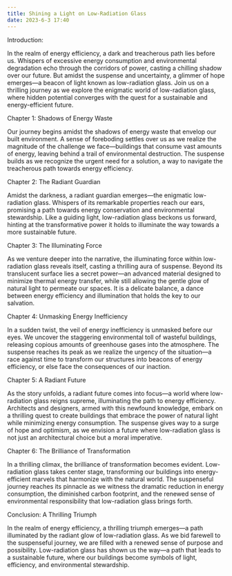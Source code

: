 ```yaml
---
title: Shining a Light on Low-Radiation Glass
date: 2023-6-3 17:40
---
```

Introduction:

In the realm of energy efficiency, a dark and treacherous path lies before us. Whispers of excessive energy consumption and environmental degradation echo through the corridors of power, casting a chilling shadow over our future. But amidst the suspense and uncertainty, a glimmer of hope emerges—a beacon of light known as low-radiation glass. Join us on a thrilling journey as we explore the enigmatic world of low-radiation glass, where hidden potential converges with the quest for a sustainable and energy-efficient future.

Chapter 1: Shadows of Energy Waste

Our journey begins amidst the shadows of energy waste that envelop our built environment. A sense of foreboding settles over us as we realize the magnitude of the challenge we face—buildings that consume vast amounts of energy, leaving behind a trail of environmental destruction. The suspense builds as we recognize the urgent need for a solution, a way to navigate the treacherous path towards energy efficiency.

Chapter 2: The Radiant Guardian

Amidst the darkness, a radiant guardian emerges—the enigmatic low-radiation glass. Whispers of its remarkable properties reach our ears, promising a path towards energy conservation and environmental stewardship. Like a guiding light, low-radiation glass beckons us forward, hinting at the transformative power it holds to illuminate the way towards a more sustainable future.

Chapter 3: The Illuminating Force

As we venture deeper into the narrative, the illuminating force within low-radiation glass reveals itself, casting a thrilling aura of suspense. Beyond its translucent surface lies a secret power—an advanced material designed to minimize thermal energy transfer, while still allowing the gentle glow of natural light to permeate our spaces. It is a delicate balance, a dance between energy efficiency and illumination that holds the key to our salvation.

Chapter 4: Unmasking Energy Inefficiency

In a sudden twist, the veil of energy inefficiency is unmasked before our eyes. We uncover the staggering environmental toll of wasteful buildings, releasing copious amounts of greenhouse gases into the atmosphere. The suspense reaches its peak as we realize the urgency of the situation—a race against time to transform our structures into beacons of energy efficiency, or else face the consequences of our inaction.

Chapter 5: A Radiant Future

As the story unfolds, a radiant future comes into focus—a world where low-radiation glass reigns supreme, illuminating the path to energy efficiency. Architects and designers, armed with this newfound knowledge, embark on a thrilling quest to create buildings that embrace the power of natural light while minimizing energy consumption. The suspense gives way to a surge of hope and optimism, as we envision a future where low-radiation glass is not just an architectural choice but a moral imperative.

Chapter 6: The Brilliance of Transformation

In a thrilling climax, the brilliance of transformation becomes evident. Low-radiation glass takes center stage, transforming our buildings into energy-efficient marvels that harmonize with the natural world. The suspenseful journey reaches its pinnacle as we witness the dramatic reduction in energy consumption, the diminished carbon footprint, and the renewed sense of environmental responsibility that low-radiation glass brings forth.

Conclusion: A Thrilling Triumph

In the realm of energy efficiency, a thrilling triumph emerges—a path illuminated by the radiant glow of low-radiation glass. As we bid farewell to the suspenseful journey, we are filled with a renewed sense of purpose and possibility. Low-radiation glass has shown us the way—a path that leads to a sustainable future, where our buildings become symbols of light, efficiency, and environmental stewardship.